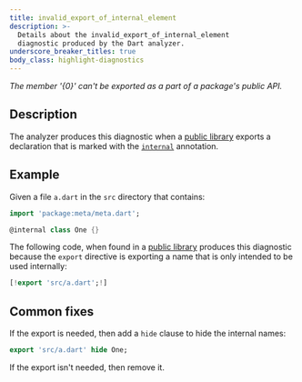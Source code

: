 ```yaml
---
title: invalid_export_of_internal_element
description: >-
  Details about the invalid_export_of_internal_element
  diagnostic produced by the Dart analyzer.
underscore_breaker_titles: true
body_class: highlight-diagnostics
---
```


_The member '{0}' can't be exported as a part of a package's public API._

## Description

The analyzer produces this diagnostic when a [public library][] exports a
declaration that is marked with the [`internal`][meta-internal]
annotation.

## Example

Given a file `a.dart` in the `src` directory that contains:

```dart
import 'package:meta/meta.dart';

@internal class One {}
```

The following code, when found in a [public library][] produces this
diagnostic because the `export` directive is exporting a name that is only
intended to be used internally:

```dart
[!export 'src/a.dart';!]
```

## Common fixes

If the export is needed, then add a `hide` clause to hide the internal
names:

```dart
export 'src/a.dart' hide One;
```

If the export isn't needed, then remove it.

[meta-internal]: https://pub.dev/documentation/meta/latest/meta/internal-constant.html
[public library]: /resources/glossary#public-library
